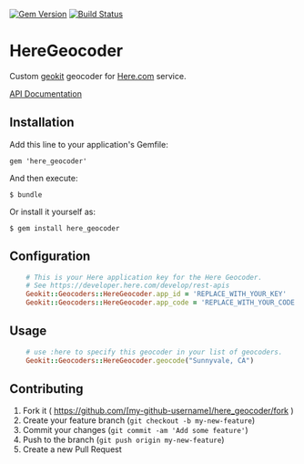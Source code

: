 [![Gem Version](https://badge.fury.io/rb/here_geocoder.svg)](https://badge.fury.io/rb/here_geocoder)
[![Build Status](https://travis-ci.org/srozum/here_geocoder.svg?branch=master)](https://travis-ci.org/srozum/here_geocoder)

# HereGeocoder

Custom [geokit](https://github.com/geokit/geokit) geocoder for [Here.com](https://company.here.com/here/) service.

[API Documentation](https://developer.here.com/rest-apis/documentation/geocoder/topics/quick-start.html)


## Installation

Add this line to your application's Gemfile:

    gem 'here_geocoder'

And then execute:

    $ bundle

Or install it yourself as:

    $ gem install here_geocoder

## Configuration


```ruby
    # This is your Here application key for the Here Geocoder.
    # See https://developer.here.com/develop/rest-apis
    Geokit::Geocoders::HereGeocoder.app_id = 'REPLACE_WITH_YOUR_KEY'
    Geokit::Geocoders::HereGeocoder.app_code = 'REPLACE_WITH_YOUR_CODE'
```


## Usage

```ruby
    # use :here to specify this geocoder in your list of geocoders.
    Geokit::Geocoders::HereGeocoder.geocode("Sunnyvale, CA")
```

## Contributing

1. Fork it ( https://github.com/[my-github-username]/here_geocoder/fork )
2. Create your feature branch (`git checkout -b my-new-feature`)
3. Commit your changes (`git commit -am 'Add some feature'`)
4. Push to the branch (`git push origin my-new-feature`)
5. Create a new Pull Request
